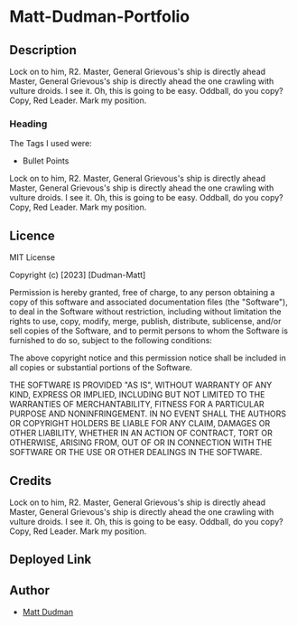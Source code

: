 # Matt-Dudman-Portfolio

## Description

Lock on to him, R2. Master, General Grievous's ship is directly ahead Master, General Grievous's ship is directly ahead the one crawling with vulture droids. I see it. Oh, this is going to be easy. Oddball, do you copy? Copy, Red Leader. Mark my position.


### Heading

The Tags I used were: 

* Bullet Points 

Lock on to him, R2. Master, General Grievous's ship is directly ahead Master, General Grievous's ship is directly ahead the one crawling with vulture droids. I see it. Oh, this is going to be easy. Oddball, do you copy? Copy, Red Leader. Mark my position.

## Licence

MIT License

Copyright (c) [2023] [Dudman-Matt]

Permission is hereby granted, free of charge, to any person obtaining a copy of this software and associated documentation files (the "Software"), to deal in the Software without restriction, including without limitation the rights to use, copy, modify, merge, publish, distribute, sublicense, and/or sell copies of the Software, and to permit persons to whom the Software is furnished to do so, subject to the following conditions:

The above copyright notice and this permission notice shall be included in all copies or substantial portions of the Software.

THE SOFTWARE IS PROVIDED "AS IS", WITHOUT WARRANTY OF ANY KIND, EXPRESS OR IMPLIED, INCLUDING BUT NOT LIMITED TO THE WARRANTIES OF MERCHANTABILITY, FITNESS FOR A PARTICULAR PURPOSE AND NONINFRINGEMENT. IN NO EVENT SHALL THE AUTHORS OR COPYRIGHT HOLDERS BE LIABLE FOR ANY CLAIM, DAMAGES OR OTHER LIABILITY, WHETHER IN AN ACTION OF CONTRACT, TORT OR OTHERWISE, ARISING FROM, OUT OF OR IN CONNECTION WITH THE SOFTWARE OR THE USE OR OTHER DEALINGS IN THE SOFTWARE.

## Credits
Lock on to him, R2. Master, General Grievous's ship is directly ahead Master, General Grievous's ship is directly ahead the one crawling with vulture droids. I see it. Oh, this is going to be easy. Oddball, do you copy? Copy, Red Leader. Mark my position.

## Deployed Link


## Author
 * [Matt Dudman](https://github.com/atypicalbitter)